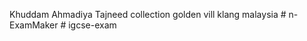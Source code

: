 Khuddam Ahmadiya Tajneed collection golden vill klang malaysia
#   n - E x a m M a k e r  
 #   i g c s e - e x a m  
 
